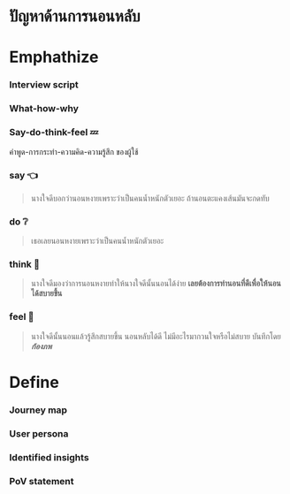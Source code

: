 # ปัญหาด้านการนอนหลับ
# Emphathize
### Interview script
### What-how-why
### Say-do-think-feel :zzz:
 คำพูด-การกระทำ-ความคิด-ความรู้สึก ของผู้ใช้
### say :point_left:
> นางใจดีบอกว่านอนหงายเพราะว่าเป็นคนน้ำหนักตัวเยอะ ถ้านอนตะแคงเส้นมันจะกดทับ
### do :grey_question:
> เธอเลยนอนหงายเพราะว่าเป็นคนน้ำหนักตัวเยอะ 
### think :thought_balloon:
> นางใจดีมองว่าการนอนหงายทําให้นางใจดีนั้นนอนได้ง่าย **เลยต้องการท่านอนที่ดีเพื่อให้นอนได้สบายขึ้น**
### feel :eyes:
> นางใจดีนั้นนอนแล้วรู้สึกสบายขึ้น นอนหลับได้ดี ไม่มีอะไรมากวนใจหรือไม่สบาย 
บันทึกโดย **_ก้องภพ_**
# Define
### Journey map
### User persona
### Identified insights
### PoV statement
